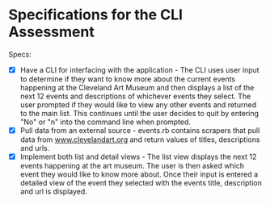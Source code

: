 # Specifications for the CLI Assessment

Specs:
- [x] Have a CLI for interfacing with the application  -  The CLI uses user input to determine if they want to know more about the current events happening at the Cleveland Art Museum and then displays a list of the next 12 events and descriptions of whichever events they select.  The user prompted if they would like to view any other events and returned to the main list.  This continues until the user decides to quit by entering "No" or "n" into the command line when prompted.
- [x] Pull data from an external source  -  events.rb contains scrapers that pull data from www.clevelandart.org and return values of titles, descriptions and urls.
- [x] Implement both list and detail views -  The list view displays the next 12 events happening at the art museum.  The user is then asked which event they would like to know more about.  Once their input is entered a detailed view of the event they selected with the events title, description and url is displayed.  

